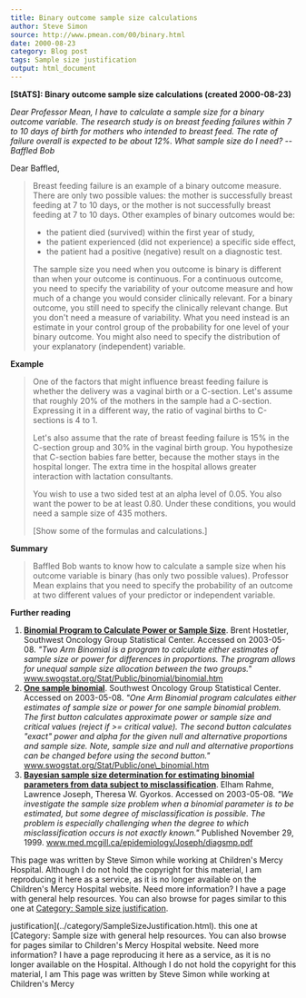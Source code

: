 ```yaml
---
title: Binary outcome sample size calculations
author: Steve Simon
source: http://www.pmean.com/00/binary.html
date: 2000-08-23
category: Blog post
tags: Sample size justification
output: html_document
---
```

****[StATS]:** Binary outcome sample size
calculations (created 2000-08-23)**

*Dear Professor Mean, I have to calculate a sample size for a binary
outcome variable. The research study is on breast feeding failures
within 7 to 10 days of birth for mothers who intended to breast feed.
The rate of failure overall is expected to be about 12%. What sample
size do I need? \-- Baffled Bob*

Dear Baffled,

> Breast feeding failure is an example of a binary outcome measure.
> There are only two possible values: the mother is successfully breast
> feeding at 7 to 10 days, or the mother is not successfully breast
> feeding at 7 to 10 days. Other examples of binary outcomes would be:
>
> -   the patient died (survived) within the first year of study,
> -   the patient experienced (did not experience) a specific side
>     effect,
> -   the patient had a positive (negative) result on a diagnostic test.
>
> The sample size you need when you outcome is binary is different than
> when your outcome is continuous. For a continuous outcome, you need to
> specify the variability of your outcome measure and how much of a
> change you would consider clinically relevant. For a binary outcome,
> you still need to specify the clinically relevant change. But you
> don\'t need a measure of variability. What you need instead is an
> estimate in your control group of the probability for one level of
> your binary outcome. You might also need to specify the distribution
> of your explanatory (independent) variable.

**Example**

> One of the factors that might influence breast feeding failure is
> whether the delivery was a vaginal birth or a C-section. Let\'s assume
> that roughly 20% of the mothers in the sample had a C-section.
> Expressing it in a different way, the ratio of vaginal births to
> C-sections is 4 to 1.
>
> Let\'s also assume that the rate of breast feeding failure is 15% in
> the C-section group and 30% in the vaginal birth group. You
> hypothesize that C-section babies fare better, because the mother
> stays in the hospital longer. The extra time in the hospital allows
> greater interaction with lactation consultants.
>
> You wish to use a two sided test at an alpha level of 0.05. You also
> want the power to be at least 0.80. Under these conditions, you would
> need a sample size of 435 mothers.
>
> \[Show some of the formulas and calculations.\]

**Summary**

> Baffled Bob wants to know how to calculate a sample size when his
> outcome variable is binary (has only two possible values). Professor
> Mean explains that you need to specify the probability of an outcome
> at two different values of your predictor or independent variable.

**Further reading**

1.  **[Binomial Program to Calculate Power or Sample
    Size](http://www.swogstat.org/Stat/Public/binomial/binomial.htm)**.
    Brent Hostetler, Southwest Oncology Group Statistical Center.
    Accessed on 2003-05-08. *\"Two Arm Binomial is a program to
    calculate either estimates of sample size or power for differences
    in proportions. The program allows for unequal sample size
    allocation between the two groups.\"*
    www.swogstat.org/Stat/Public/binomial/binomial.htm
2.  **[One sample
    binomial](http://www.swogstat.org/Stat/Public/one_binomial.htm)**.
    Southwest Oncology Group Statistical Center. Accessed on 2003-05-08.
    *\"One Arm Binomial program calculates either estimates of sample
    size or power for one sample binomial problem. The first button
    calculates approximate power or sample size and critical values
    (reject if \>= critical value). The second button calculates
    \"exact\" power and alpha for the given null and alternative
    proportions and sample size. Note, sample size and null and
    alternative proportions can be changed before using the second
    button.\"* www.swogstat.org/Stat/Public/one\_binomial.htm
3.  **[Bayesian sample size determination for estimating binomial
    parameters from data subject to
    misclassification](http://www.med.mcgill.ca/epidemiology/Joseph/diagsmp.pdf)**.
    Elham Rahme, Lawrence Joseph, Theresa W. Gyorkos. Accessed on
    2003-05-08. *\"We investigate the sample size problem when a
    binomial parameter is to be estimated, but some degree of
    misclassification is possible. The problem is especially challenging
    when the degree to which misclassification occurs is not exactly
    known.\"* Published November 29, 1999.
    www.med.mcgill.ca/epidemiology/Joseph/diagsmp.pdf

This page was written by Steve Simon while working at Children\'s Mercy
Hospital. Although I do not hold the copyright for this material, I am
reproducing it here as a service, as it is no longer available on the
Children\'s Mercy Hospital website. Need more information? I have a page
with general help resources. You can also browse for pages similar to
this one at [Category: Sample size
justification](../category/SampleSizeJustification.html).
<!---More--->
justification](../category/SampleSizeJustification.html).
this one at [Category: Sample size
with general help resources. You can also browse for pages similar to
Children\'s Mercy Hospital website. Need more information? I have a page
reproducing it here as a service, as it is no longer available on the
Hospital. Although I do not hold the copyright for this material, I am
This page was written by Steve Simon while working at Children\'s Mercy

<!---Do not use
****[StATS]:** Binary outcome sample size
This page was written by Steve Simon while working at Children\'s Mercy
Hospital. Although I do not hold the copyright for this material, I am
reproducing it here as a service, as it is no longer available on the
Children\'s Mercy Hospital website. Need more information? I have a page
with general help resources. You can also browse for pages similar to
this one at [Category: Sample size
justification](../category/SampleSizeJustification.html).
--->

